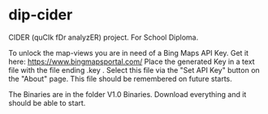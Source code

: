 # dip-cider
CIDER (quCIk fDr analyzER) project. For School Diploma.

To unlock the map-views you are in need of a Bing Maps API Key. Get it here: https://www.bingmapsportal.com/
Place the generated Key in a text file with the file ending .key . Select this file via the "Set API Key" button on the "About" page. This file should be remembered on future starts.

The Binaries are in the folder V1.0 Binaries. Download everything and it should be able to start.
